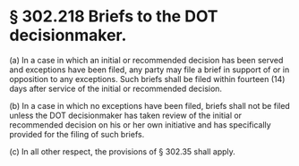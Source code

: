 # § 302.218   Briefs to the DOT decisionmaker.

(a) In a case in which an initial or recommended decision has been served and exceptions have been filed, any party may file a brief in support of or in opposition to any exceptions. Such briefs shall be filed within fourteen (14) days after service of the initial or recommended decision. 


(b) In a case in which no exceptions have been filed, briefs shall not be filed unless the DOT decisionmaker has taken review of the initial or recommended decision on his or her own initiative and has specifically provided for the filing of such briefs. 


(c) In all other respect, the provisions of § 302.35 shall apply. 




